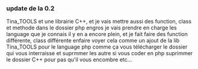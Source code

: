 ### update de la 0.2
Tina_TOOLS et une librairie C++, 
et je vais mettre aussi des function, class et methode dans le dossier php engros 
je vais prendre en charge les language que je connais il y en a encore plein, et je fait faire des function différente, class différente 
enfaire voyer cela comme un ajout de la lib Tina_TOOLS pour le language php
comme ça vous télécharger le dossier qui vous interraisse et suprmmer les autre si vous coder en php suprimmer le dossier C++ pour pas qu'il vous encombre 
etc... 
